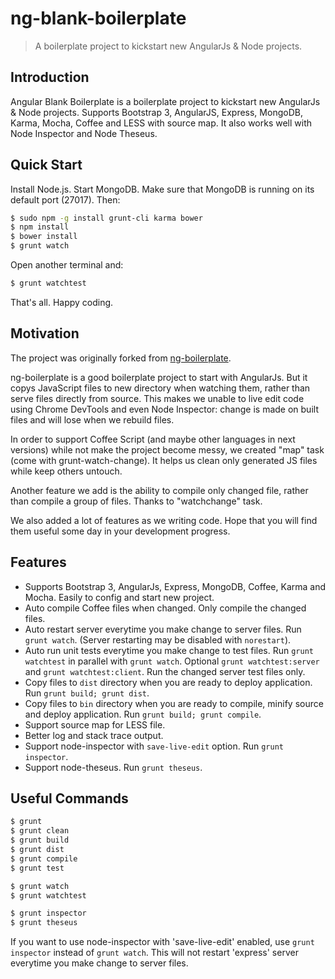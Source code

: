 # ng-blank-boilerplate

> A boilerplate project to kickstart new AngularJs & Node projects.


## Introduction

Angular Blank Boilerplate is a boilerplate project to kickstart new AngularJs & Node projects. Supports Bootstrap 3, AngularJS, Express, MongoDB, Karma, Mocha, Coffee and LESS with source map. It also works well with Node Inspector and Node Theseus.


## Quick Start

Install Node.js. Start MongoDB. Make sure that MongoDB is running on its default port (27017). Then:

```sh
$ sudo npm -g install grunt-cli karma bower
$ npm install
$ bower install
$ grunt watch
```

Open another terminal and:
```sh
$ grunt watchtest
```

That's all. Happy coding.


## Motivation
The project was originally forked from [ng-boilerplate](http://joshdmiller.github.io/ng-boilerplate).

ng-boilerplate is a good boilerplate project to start with AngularJs. But it copys JavaScript files to new directory when watching them, rather than serve files directly from source. This makes we unable to live edit code using Chrome DevTools and even Node Inspector: change is made on built files and will lose when we rebuild files.

In order to support Coffee Script (and maybe other languages in next versions) while not make the project become messy, we created "map" task (come with
grunt-watch-change). It helps us clean only generated JS files while keep others untouch.

Another feature we add is the ability to compile only changed file, rather than compile a group of files. Thanks to "watchchange" task.

We also added a lot of features as we writing code. Hope that you will find them useful some day in your development progress.


## Features
- Supports Bootstrap 3, AngularJs, Express, MongoDB, Coffee, Karma and Mocha. Easily to config and start new project.
- Auto compile Coffee files when changed. Only compile the changed files.
- Auto restart server everytime you make change to server files. Run `grunt watch`. (Server restarting may be disabled with `norestart`).
- Auto run unit tests everytime you make change to test files. Run `grunt watchtest` in parallel with `grunt watch`. Optional `grunt watchtest:server` and `grunt watchtest:client`. Run the changed server test files only.
- Copy files to `dist` directory when you are ready to deploy application. Run `grunt build; grunt dist`.
- Copy files to `bin` directory when you are ready to compile, minify source and deploy application. Run `grunt build; grunt compile`.
- Support source map for LESS file.
- Better log and stack trace output.
- Support node-inspector with `save-live-edit` option. Run `grunt inspector`.
- Support node-theseus. Run `grunt theseus`.


## Useful Commands

```sh
$ grunt
$ grunt clean
$ grunt build
$ grunt dist
$ grunt compile
$ grunt test

$ grunt watch
$ grunt watchtest

$ grunt inspector
$ grunt theseus
```

If you want to use node-inspector with 'save-live-edit' enabled, use `grunt inspector` instead of `grunt watch`. This will not restart 'express' server everytime you make change to server files.
